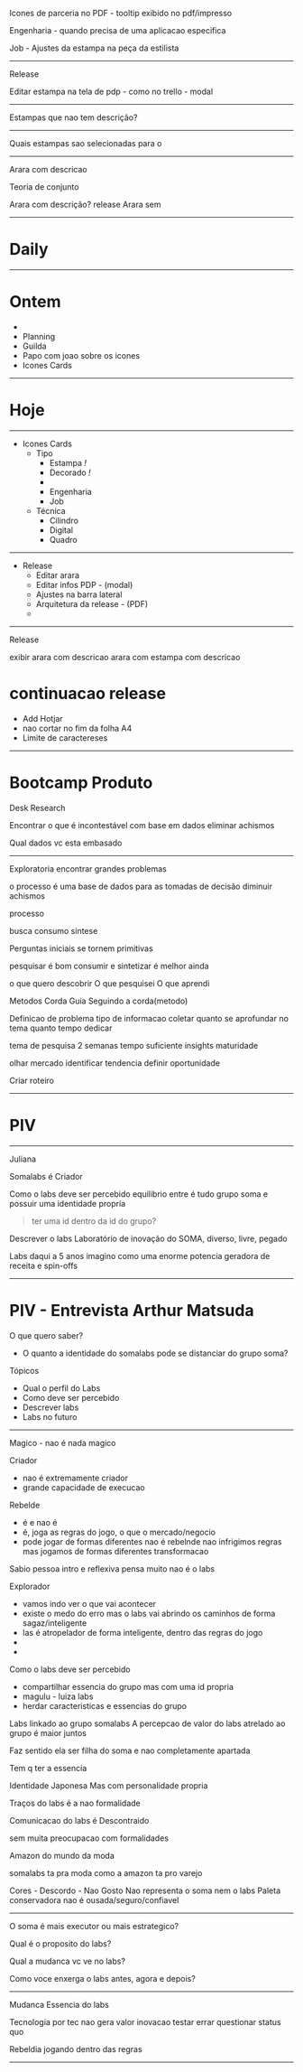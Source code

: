 Icones de parceria no PDF - tooltip exibido no pdf/impresso


Engenharia - quando precisa de uma aplicacao especifica

Job - Ajustes da estampa na peça da estilista

---

Release

Editar estampa na tela de pdp - como no trello - modal

---


Estampas que nao tem descrição?

---

Quais estampas sao selecionadas para o 

---

Arara com descricao

Teoria de conjunto

Arara com descrição? release
Arara sem 

---

# Daily

---

# Ontem
- 
- Planning
- Guilda
- Papo com joao sobre os icones
- Icones Cards

---

# Hoje

---

- Icones Cards
	- Tipo
		- Estampa *!*
		- Decorado *!*
		- 
		- Engenharia
		- Job
	- Técnica
		- Cilindro
		- Digital
		- Quadro
		
---		
		
- Release
	- Editar arara
	- Editar infos PDP - (modal)
	- Ajustes na barra lateral
	- Arquitetura da release - (PDF)
	- 
	
---

Release

exibir
arara com descricao
arara com estampa com descricao


# continuacao release

- Add Hotjar
- nao cortar no fim da folha A4
- Limite de caractereses


---


# Bootcamp Produto

Desk Research

Encontrar o que é incontestável
com base em dados
eliminar achismos

Qual dados vc esta embasado 

---

Exploratoria
encontrar grandes problemas

o processo é uma base de dados para as tomadas de decisão
diminuir achismos

processo

busca
consumo
sintese

Perguntas iniciais se tornem primitivas

pesquisar é bom
consumir e sintetizar é melhor ainda

o que quero descobrir
O que pesquisei
O que aprendi



Metodos
Corda Guia
Seguindo a corda(metodo)


Definicao de problema
tipo de informacao coletar
quanto se aprofundar no tema
quanto tempo dedicar

tema de pesquisa
2 semanas
tempo suficiente
insights 
maturidade

olhar mercado
identificar tendencia
definir oportunidade

Criar roteiro
















---

# PIV

---

Juliana

Somalabs é
Criador

Como o labs deve ser percebido
equilibrio entre é tudo grupo soma e possuir uma identidade propria
> ter uma id dentro da id do grupo?

Descrever o labs
Laboratório de inovação do SOMA, diverso, livre, pegado

Labs daqui a 5 anos
imagino como uma enorme potencia geradora de receita e spin-offs


---


# PIV - Entrevista Arthur Matsuda

O que quero saber?
- O quanto a identidade do somalabs pode se distanciar do grupo soma?

Tópicos
- Qual o perfil do Labs
- Como deve ser percebido
- Descrever labs
- Labs no futuro


---


Magico - nao é nada magico

Criador 
- nao é extremamente criador
- grande capacidade de execucao

Rebelde
- é e nao é
- é, joga as regras do jogo, o que o mercado/negocio
- pode jogar de formas diferentes
nao é rebelnde
nao infrigimos regras
mas jogamos de formas diferentes
transformacao

Sabio
pessoa intro e reflexiva
pensa muito
nao é o labs

Explorador
- vamos indo ver o que vai acontecer
- existe o medo do erro mas o labs vai abrindo os caminhos de forma sagaz/inteligente
- las é atropelador de forma inteligente, dentro das regras do jogo
- 
- 

Como o labs deve ser percebido
- compartilhar essencia do grupo mas com uma id propria
- magulu - luiza labs
- herdar caracteristicas e essencias do grupo

Labs linkado ao grupo somalabs
A percepcao de valor do labs atrelado ao grupo é maior juntos

Faz sentido ela ser filha do soma e nao completamente apartada

Tem q ter a essencia


Identidade Japonesa
Mas com personalidade propria

Traços do labs é a nao formalidade

Comunicacao do labs é  Descontraido


sem muita preocupacao com formalidades


Amazon do mundo da moda

somalabs ta pra moda
como a amazon ta pro varejo


Cores - Descordo - Nao Gosto
Nao representa o soma nem o labs
Paleta conservadora
nao é ousada/seguro/confiavel


---


O soma é mais executor ou mais estrategico?

Qual é o proposito do labs?

Qual a mudanca vc ve no labs?

Como voce enxerga o labs antes, agora e depois?

---

Mudanca
Essencia do labs

Tecnologia por tec nao gera valor
inovacao
testar
errar
questionar status quo

Rebeldia jogando dentro das regras




---


















